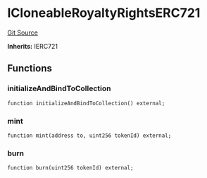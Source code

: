 # ICloneableRoyaltyRightsERC721
[Git Source](https://github.com/zanzai-dev/creator-token-standards/blob/e3ca932d2edc594487078ba2c4da4e803f84d6a3/src/programmable-royalties/helpers/ICloneableRoyaltyRightsERC721.sol)

**Inherits:**
IERC721


## Functions
### initializeAndBindToCollection


```solidity
function initializeAndBindToCollection() external;
```

### mint


```solidity
function mint(address to, uint256 tokenId) external;
```

### burn


```solidity
function burn(uint256 tokenId) external;
```

